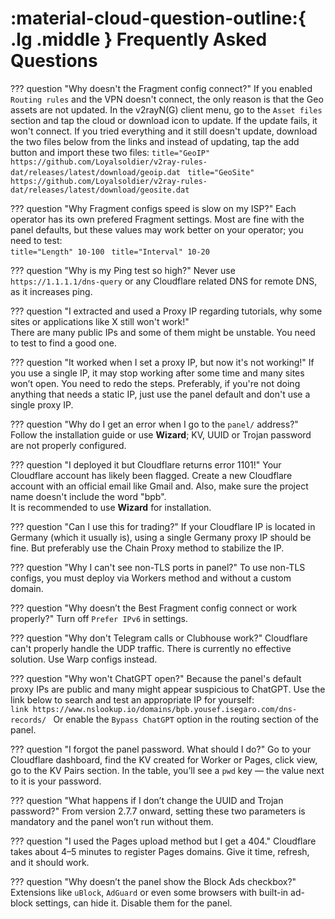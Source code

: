 # :material-cloud-question-outline:{ .lg .middle } Frequently Asked Questions

??? question "Why doesn't the Fragment config connect?"
    If you enabled `Routing rules` and the VPN doesn't connect, the only reason is that the Geo assets are not updated. In the v2rayN(G) client menu, go to the `Asset files` section and tap the cloud or download icon to update. If the update fails, it won't connect. If you tried everything and it still doesn't update, download the two files below from the links and instead of updating, tap the add button and import these two files:
    ```title="GeoIP"
    https://github.com/Loyalsoldier/v2ray-rules-dat/releases/latest/download/geoip.dat
    ```
    ```title="GeoSite"
    https://github.com/Loyalsoldier/v2ray-rules-dat/releases/latest/download/geosite.dat
    ```

??? question "Why Fragment configs speed is slow on my ISP?"
    Each operator has its own prefered Fragment settings. Most are fine with the panel defaults, but these values may work better on your operator; you need to test:  
    ```title="Length"
    10-100
    ```
    ```title="Interval"
    10-20  
    ```

??? question "Why is my Ping test so high?"
    Never use `https://1.1.1.1/dns-query` or any Cloudflare related DNS for remote DNS, as it increases ping.  

??? question "I extracted and used a Proxy IP regarding tutorials, why some sites or applications like X still won't work!"  
    There are many public IPs and some of them might be unstable. You need to test to find a good one.  

??? question "It worked when I set a proxy IP, but now it's not working!"
    If you use a single IP, it may stop working after some time and many sites won’t open. You need to redo the steps. Preferably, if you're not doing anything that needs a static IP, just use the panel default and don't use a single proxy IP.  

??? question "Why do I get an error when I go to the `panel/` address?"
    Follow the installation guide or use **Wizard**; KV, UUID or Trojan password are not properly configured.  

??? question "I deployed it but Cloudflare returns error 1101!"
    Your Cloudflare account has likely been flagged. Create a new Cloudflare account with an official email like Gmail and. Also, make sure the project name doesn't include the word "bpb".  
    It is recommended to use **Wizard** for installation.  

??? question "Can I use this for trading?"
    If your Cloudflare IP is located in Germany (which it usually is), using a single Germany proxy IP should be fine. But preferably use the Chain Proxy method to stabilize the IP.  

??? question "Why I can't see non-TLS ports in panel?"
    To use non-TLS configs, you must deploy via Workers method and without a custom domain.  

??? question "Why doesn’t the Best Fragment config connect or work properly?"
    Turn off `Prefer IPv6` in settings.  

??? question "Why don't Telegram calls or Clubhouse work?"
    Cloudflare can't properly handle the UDP traffic. There is currently no effective solution. Use Warp configs instead.  

??? question "Why won't ChatGPT open?"
    Because the panel's default proxy IPs are public and many might appear suspicious to ChatGPT. Use the link below to search and test an appropriate IP for yourself:  
    ```link
    https://www.nslookup.io/domains/bpb.yousef.isegaro.com/dns-records/
    ```
    Or enable the `Bypass ChatGPT` option in the routing section of the panel.  

??? question "I forgot the panel password. What should I do?"
    Go to your Cloudflare dashboard, find the KV created for Worker or Pages, click view, go to the KV Pairs section. In the table, you’ll see a `pwd` key — the value next to it is your password.  

??? question "What happens if I don’t change the UUID and Trojan password?"
    From version 2.7.7 onward, setting these two parameters is mandatory and the panel won’t run without them.  

??? question "I used the Pages upload method but I get a 404."
    Cloudflare takes about 4–5 minutes to register Pages domains. Give it time, refresh, and it should work.  

??? question "Why doesn’t the panel show the Block Ads checkbox?"
    Extensions like `uBlock`, `AdGuard` or even some browsers with built-in ad-block settings, can hide it. Disable them for the panel.  
